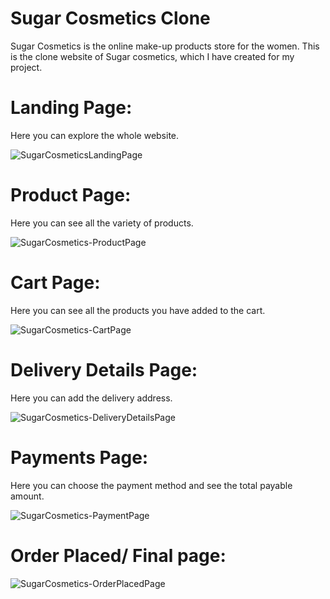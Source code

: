 # Sugar Cosmetics Clone
Sugar Cosmetics is the online make-up products store for the women.
This is the clone website of Sugar cosmetics, which I have created for my project.

 Landing Page:
 ============
 Here you can explore the whole website.
 
![SugarCosmeticsLandingPage](https://user-images.githubusercontent.com/98819392/185298430-404dc218-5072-4f5e-9e41-68c9820884e6.png)

Product Page:
============
Here you can see all the variety of products.


![SugarCosmetics-ProductPage](https://user-images.githubusercontent.com/98819392/185299453-5075cb9d-8754-4c68-be30-beb00e54c70f.png)

Cart Page:
=========
Here you can see all the products you have added to the cart. 

![SugarCosmetics-CartPage](https://user-images.githubusercontent.com/98819392/185299509-86056605-ac84-42be-bdbf-fd87f683d79c.png)

Delivery Details Page:
=====================
Here you can add the delivery address.

![SugarCosmetics-DeliveryDetailsPage](https://user-images.githubusercontent.com/98819392/185299694-de73c568-87ff-4184-a527-d4e0165cada6.png)

Payments Page:
=============
Here you can choose the payment method and see the total payable amount.

![SugarCosmetics-PaymentPage](https://user-images.githubusercontent.com/98819392/185300181-47814a0e-c246-4667-8ec7-0b076bfeb7bb.png)

Order Placed/ Final page:
========================


![SugarCosmetics-OrderPlacedPage](https://user-images.githubusercontent.com/98819392/185300333-e38d8e91-750c-4a8b-819b-66e3bf8768d9.png)

